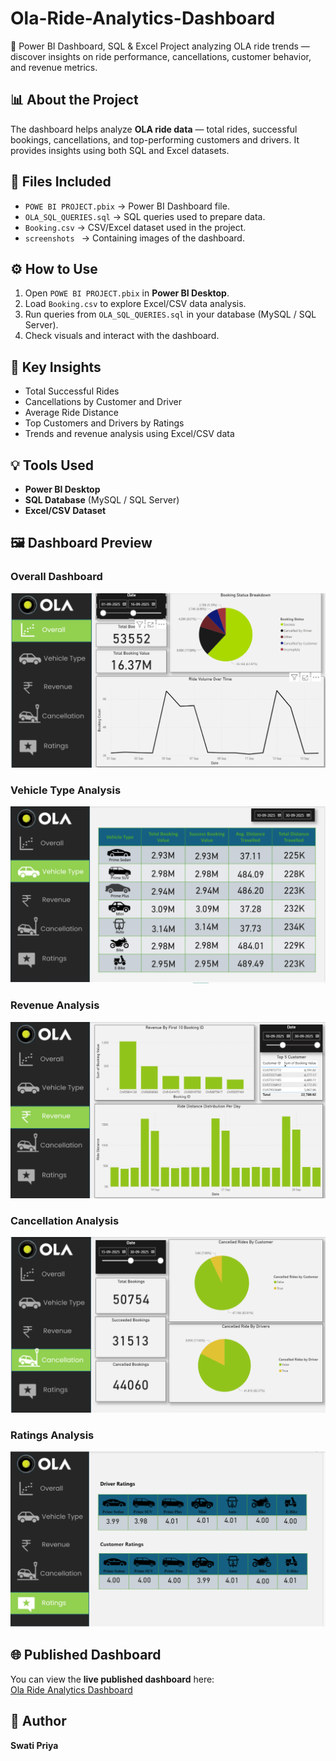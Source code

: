 # Ola-Ride-Analytics-Dashboard
🚖 Power BI Dashboard, SQL & Excel Project analyzing OLA ride trends — discover insights on ride performance, cancellations, customer behavior, and revenue metrics.

## 📊 About the Project
The dashboard helps analyze **OLA ride data** — total rides, successful bookings, cancellations, and top-performing customers and drivers. It provides insights using both SQL and Excel datasets.

## 🧩 Files Included
- `POWE BI PROJECT.pbix` → Power BI Dashboard file.  
- `OLA_SQL_QUERIES.sql` → SQL queries used to prepare data.  
- `Booking.csv` → CSV/Excel dataset used in the project.  
- `screenshots ` → Containing images of the dashboard.

## ⚙️ How to Use
1. Open `POWE BI PROJECT.pbix` in **Power BI Desktop**.  
2. Load `Booking.csv` to explore Excel/CSV data analysis.  
3. Run queries from `OLA_SQL_QUERIES.sql` in your database (MySQL / SQL Server).  
4. Check visuals and interact with the dashboard.

## 🧠 Key Insights
- Total Successful Rides  
- Cancellations by Customer and Driver  
- Average Ride Distance  
- Top Customers and Drivers by Ratings  
- Trends and revenue analysis using Excel/CSV data

## 💡 Tools Used
- **Power BI Desktop**  
- **SQL Database** (MySQL / SQL Server)  
- **Excel/CSV Dataset**  

## 🖼️ Dashboard Preview
### Overall Dashboard
![Overall](https://raw.githubusercontent.com/swati-9/Ola-Ride-Analytics-Dashboard/main/Overall.png)

### Vehicle Type Analysis
![Vehicle Type](https://raw.githubusercontent.com/swati-9/Ola-Ride-Analytics-Dashboard/main/Vehicle%20Type.png)

### Revenue Analysis
![Revenue](https://raw.githubusercontent.com/swati-9/Ola-Ride-Analytics-Dashboard/main/Revenue.png)

### Cancellation Analysis
![Cancellation](https://raw.githubusercontent.com/swati-9/Ola-Ride-Analytics-Dashboard/main/Cancellation.png)

### Ratings Analysis
![Ratings](https://raw.githubusercontent.com/swati-9/Ola-Ride-Analytics-Dashboard/main/Ratings.png)

## 🌐 Published Dashboard
You can view the **live published dashboard** here:  
[Ola Ride Analytics Dashboard]([https://app.powerbi.com/view?r=YOUR_PUBLISH_LINK_HERE](https://app.powerbi.com/groups/me/reports/c45b27d1-ffaf-4415-94f0-c2c6ced4532b/550c057901ea31906a75?experience=power-bi)](https://app.powerbi.com/groups/me/reports/c45b27d1-ffaf-4415-94f0-c2c6ced4532b/550c057901ea31906a75?experience=power-bi))  

## 👤 Author
**Swati Priya**
